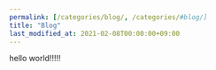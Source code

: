 ```yaml
---
permalink: [/categories/blog/, /categories/#blog/]
title: "Blog"
last_modified_at: 2021-02-08T00:00:00+09:00
---
```

<!--toc: true-->
hello world!!!!!